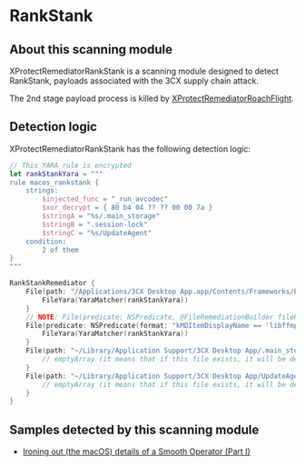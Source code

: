 # RankStank

## About this scanning module

XProtectRemediatorRankStank is a scanning module designed to detect RankStank, payloads associated with the 3CX supply chain attack.

The 2nd stage payload process is killed by [XProtectRemediatorRoachFlight](../RoachFlight).

## Detection logic

XProtectRemediatorRankStank has the following detection logic:

```swift
// This YARA rule is encrypted
let rankStankYara = """
rule macos_rankstank {
    strings:
        $injected_func = "_run_avcodec"
        $xor_decrypt = { 80 b4 04 ?? ?? 00 00 7a }
        $stringA = "%s/.main_storage"
        $stringB = ".session-lock"
        $stringC = "%s/UpdateAgent"
    condition:
        2 of them
}
"""

RankStankRemediator {
    File(path: "/Applications/3CX Desktop App.app/Contents/Frameworks/Electron Framework.framework/Versions/A/Libraries/libffmpeg.dylib") {
        FileYara(YaraMatcher(rankStankYara))
    }
    // NOTE: File(predicate: NSPredicate, @FileRemediationBuilder fileRemediationBuilder: @escaping () -> [AnyFileCondition]) seems broken. So, file remediation based on NSPredicate is not performed.
    File(predicate: NSPredicate(format: "kMDItemDisplayName == 'libffmpeg.dylib'")) {
        FileYara(YaraMatcher(rankStankYara))
    }
    File(path: "~/Library/Application Support/3CX Desktop App/.main_storage") {
        // emptyArray (it means that if this file exists, it will be deleted unconditionally)
    }
    File(path: "~/Library/Application Support/3CX Desktop App/UpdateAgent") {
        // emptyArray (it means that if this file exists, it will be deleted unconditionally)
    }
}
```

## Samples detected by this scanning module

- [Ironing out (the macOS) details of a Smooth Operator (Part I)](https://objective-see.org/blog/blog_0x73.html)
